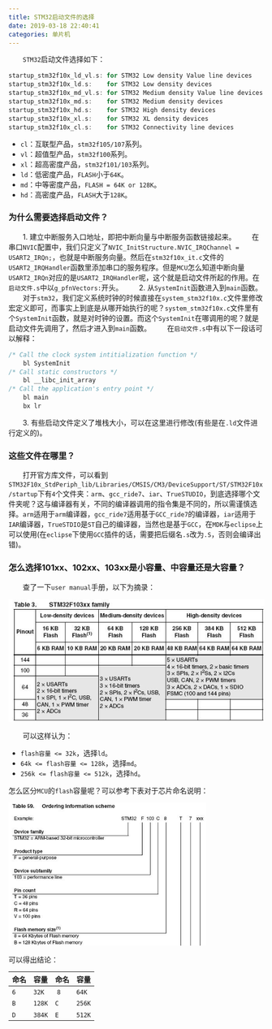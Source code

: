 ```yaml
---
title: STM32启动文件的选择
date: 2019-03-18 22:40:41
categories: 单片机
---
```

&emsp;&emsp;`STM32`启动文件选择如下：

``` cpp
startup_stm32f10x_ld_vl.s: for STM32 Low density Value line devices
startup_stm32f10x_ld.s:    for STM32 Low density devices
startup_stm32f10x_md_vl.s: for STM32 Medium density Value line devices
startup_stm32f10x_md.s:    for STM32 Medium density devices
startup_stm32f10x_hd.s:    for STM32 High density devices
startup_stm32f10x_xl.s:    for STM32 XL density devices
startup_stm32f10x_cl.s:    for STM32 Connectivity line devices
```

- `cl`：互联型产品，`stm32f105/107`系列。
- `vl`：超值型产品，`stm32f100`系列。
- `xl`：超高密度产品，`stm32f101/103`系列。
- `ld`：低密度产品，`FLASH`小于`64K`。
- `md`：中等密度产品，`FLASH = 64K or 128K`。
- `hd`：高密度产品，`FLASH`大于`128K`。

### 为什么需要选择启动文件？

&emsp;&emsp;1. 建立中断服务入口地址，即把中断向量与中断服务函数链接起来。
&emsp;&emsp;在串口`NVIC`配置中，我们只定义了`NVIC_InitStructure.NVIC_IRQChannel = USART2_IRQn;`，也就是中断服务向量。然后在`stm32f10x_it.c`文件的`USART2_IRQHandler`函数里添加串口的服务程序。但是`MCU`怎么知道中断向量`USART2_IRQn`对应的是`USART2_IRQHandler`呢，这个就是启动文件所起的作用。在`启动文件.s`中以`g_pfnVectors:`开头。
&emsp;&emsp;2. 从`SystemInit`函数进入到`main`函数。
&emsp;&emsp;对于`stm32`，我们定义系统时钟的时候直接在`system_stm32f10x.c`文件里修改宏定义即可，而事实上到底是从哪开始执行的呢？`system_stm32f10x.c`文件里有个`SystemInit`函数，就是对时钟的设置。而这个`SystemInit`在哪调用的呢？就是启动文件先调用了，然后才进入到`main`函数。
&emsp;&emsp;在`启动文件.s`中有以下一段话可以解释：

``` cpp
/* Call the clock system intitialization function */
    bl SystemInit
/* Call static constructors */
    bl __libc_init_array
/* Call the application's entry point */
    bl main
    bx lr
```

&emsp;&emsp;3. 有些启动文件定义了堆栈大小，可以在这里进行修改(有些是在`.ld`文件进行定义的)。

### 这些文件在哪里？

&emsp;&emsp;打开官方库文件，可以看到`STM32F10x_StdPeriph_lib/Libraries/CMSIS/CM3/DeviceSupport/ST/STM32F10x/startup`下有`4`个文件夹：`arm`、`gcc_ride7`、`iar`、`TrueSTUDIO`，到底选择哪个文件夹呢？这与编译器有关，不同的编译器调用的指令集是不同的，所以需谨慎选择。`arm`适用于`arm`编译器，`gcc_ride7`适用基于`GCC_ride7`的编译器，`iar`适用于`IAR`编译器，`TrueSTDIO`是`ST`自己的编译器，当然也是基于`GCC`，在`MDK`与`eclipse`上可以使用(在`eclipse`下使用`GCC`插件的话，需要把后缀名`.s`改为`.S`，否则会编译出错)。

### 怎么选择101xx、102xx、103xx是小容量、中容量还是大容量？

&emsp;&emsp;查了一下`user manual`手册，以下为摘录：

<img src="./STM32启动文件的选择/1.jpg">

&emsp;&emsp;可以这样认为：

- `flash容量 <= 32k`，选择`ld`。
- `64k <= flash容量 <= 128k`，选择`md`。
- `256k <= flash容量 <= 512k`，选择`hd`。

怎么区分`MCU`的`flash`容量呢？可以参考下表对于芯片命名说明：

<img src="./STM32启动文件的选择/2.jpg" height="282" width="390">

可以得出结论：

命名 | 容量    | 命名 | 容量
-----|--------|------|-----
`6`  | `32K`  | `8`  | `64K`
`B`  | `128K` | `C`  | `256K`
`D`  | `384K` | `E`  | `512K`
